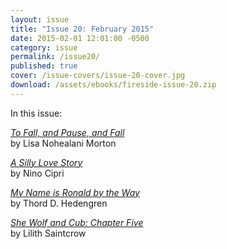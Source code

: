 ```yaml
---
layout: issue
title: "Issue 20: February 2015"
date: 2015-02-01 12:01:00 -0500
category: issue
permalink: /issue20/
published: true
cover: /issue-covers/issue-20-cover.jpg
download: /assets/ebooks/fireside-issue-20.zip
---
```


In this issue:

[_To Fall, and Pause, and Fall_](/issue20/chapter/to-fall-and-pause-and-fall/)<br/>
by Lisa Nohealani Morton

[_A Silly Love Story_](/issue20/chapter/a-silly-love-story/)<br/>
by Nino Cipri

[_My Name is Ronald by the Way_](/issue20/chapter/my-name-is-ronald-by-the-way/)<br/>
by Thord D. Hedengren

[_She Wolf and Cub: Chapter Five_](/issue20/chapter/she-wolf-and-cub-chapter-five/)<br/>
by Lilith Saintcrow
